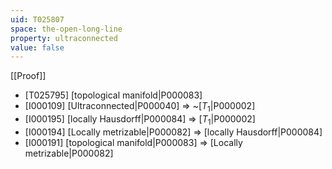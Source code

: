 ```yaml
---
uid: T025807
space: the-open-long-line
property: ultraconnected
value: false
---
```

[[Proof]]

* [T025795] [topological manifold|P000083]
* [I000109] [Ultraconnected|P000040] => ~[$T_1$|P000002]
* [I000195] [locally Hausdorff|P000084] => [$T_1$|P000002]
* [I000194] [Locally metrizable|P000082] => [locally Hausdorff|P000084]
* [I000191] [topological manifold|P000083] => [Locally metrizable|P000082]

